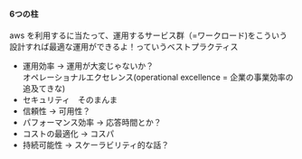 #### **6つの柱**
aws を利用するに当たって、運用するサービス群（=ワークロード)をこういう設計すれば最適な運用ができるよ！っていうベストプラクティス<br>
- 運用効率 -> 運用が大変じゃないか？<br>
オペレーショナルエクセレンス(operational excellence = 企業の事業効率の追及てきな)
- セキュリティ　そのまんま<br>
- 信頼性 -> 可用性？<br>
- パフォーマンス効率 -> 応答時間とか？<br>
- コストの最適化 -> コスパ<br>
- 持続可能性 -> スケーラビリティ的な話？<br>